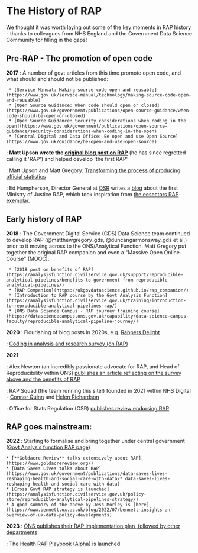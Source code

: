 # The History of RAP
We thought it was worth laying out some of the key moments in RAP history - thanks to colleagues from NHS England and the Government Data Science Community for filling in the gaps!

## Pre-RAP - The promotion of open code
**2017**
: A number of govt articles from this time promote open code, and what should and should not be published:

     * [Service Manual: Making source code open and reusable](https://www.gov.uk/service-manual/technology/making-source-code-open-and-reusable)
     * [Open Source Guidance: When code should open or closed](https://www.gov.uk/government/publications/open-source-guidance/when-code-should-be-open-or-closed)
     * [Open Source Guidance: Security considerations when coding in the open](https://www.gov.uk/government/publications/open-source-guidance/security-considerations-when-coding-in-the-open)
     * [Central Digital and Data Office: Be open and use Open Source](https://www.gov.uk/guidance/be-open-and-use-open-source)

: **Matt Upson wrote the [original blog post on RAP](https://dataingovernment.blog.gov.uk/2017/03/27/)** (he has since regretted calling it 'RAP') and helped develop 'the first RAP'

: Matt Upson and Matt Gregory: [Transforming the process of producing official statistics](https://dataingovernment.blog.gov.uk/2017/11/27/transforming-the-process-of-producing-official-statistics/)

: Ed Humpherson, Director General at [OSR](https://osr.statisticsauthority.gov.uk/) writes a [blog](https://osr.statisticsauthority.gov.uk/blog/a-robot-by-any-name/) about the first Ministry of Justice RAP, which took inspiration from [the eesectors RAP exemplar](https://github.com/DCMSstats/eesectors).


## Early history of RAP
**2018**
: The Government Digital Service (GDS) Data Science team continued to develop RAP (@matthewgregory_gds, @duncangarmonsway_gds et al.) prior to it moving across to the ONS/Analytical Function. Matt Gregory put together the original RAP companion and even a "Massive Open Online Course" (MOOC).
     
     * [2018 post on benefits of RAP](https://analysisfunction.civilservice.gov.uk/support/reproducible-analytical-pipelines/benefits-to-government-from-reproducible-analytical-pipelines/)
     * [RAP Companion](https://ukgovdatascience.github.io/rap_companion/)
     * [Introduction to RAP course by the Govt Analysis Function](https://analysisfunction.civilservice.gov.uk/training/introduction-to-reproducible-analytical-pipelines-rap/)
     * [ONS Data Science Campus - RAP journey training course](https://datasciencecampus.ons.gov.uk/capability/data-science-campus-faculty/reproducible-analytical-pipeline-journey/)

**2020**
: Flourishing of blog posts in 2020s, e.g. [Rappers Delight](https://dataingovernment.blog.gov.uk/2020/03/24/rappers-delight/)

: [Coding in analysis and research survey (on RAP)](https://best-practice-and-impact.github.io/CARS-2/index.html)

**2021**

: Alex Newton (an incredibly passionate advocate for RAP, and Head of Reproducibility within ONS) [publishes an article reflecting on the survey above and the benefits of RAP](https://dataingovernment.blog.gov.uk/2021/03/24/software-engineering-in-analysis/)

: RAP Squad (the team running this site!) founded in 2021 within NHS Digital - [Connor Quinn](https://github.com/ConnorQuinn) and [Helen Richardson](https://github.com/helrich)

: Office for Stats Regulation (OSR) [publishes review endorsing RAP](https://osr.statisticsauthority.gov.uk/news/osr-publishes-review-endorsing-a-reproducible-approach-to-government-statistics/)

## RAP goes mainstream:
**2022**
: Starting to formalise and bring together under central government ([Govt Analysis function RAP page](https://analysisfunction.civilservice.gov.uk/support/reproducible-analytical-pipelines/))
    
    * [**Goldacre Review** talks extensively about RAP](https://www.goldacrereview.org/)
    * [Data Saves Lives talks about RAP](https://www.gov.uk/government/publications/data-saves-lives-reshaping-health-and-social-care-with-data/* data-saves-lives-reshaping-health-and-social-care-with-data)
    * [Cross Govt RAP strategy is launched](https://analysisfunction.civilservice.gov.uk/policy-store/reproducible-analytical-pipelines-strategy/)
    * A good summary of the above by Jess Morley is [here](https://www.bennett.ox.ac.uk/blog/2022/07/bennett-insights-an-overview-of-uk-data-policy-developments)

**2023**
: [ONS publishes their RAP implementation plan, followed by other departments](https://analysisfunction.civilservice.gov.uk/support/reproducible-analytical-pipelines/departmental-rap-plans/)

: The [Health RAP Playbook (Alpha)](https://nhsengland.github.io/Health-RAP-Playbook-Alpha/) is launched